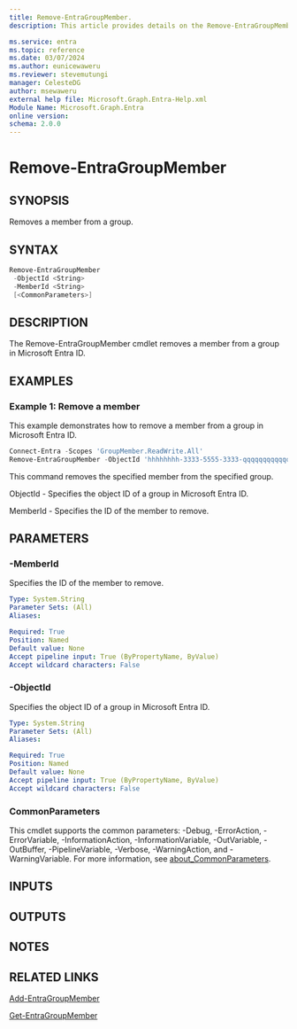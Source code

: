 ```yaml
---
title: Remove-EntraGroupMember.
description: This article provides details on the Remove-EntraGroupMember command.

ms.service: entra
ms.topic: reference
ms.date: 03/07/2024
ms.author: eunicewaweru
ms.reviewer: stevemutungi
manager: CelesteDG
author: msewaweru
external help file: Microsoft.Graph.Entra-Help.xml
Module Name: Microsoft.Graph.Entra
online version:
schema: 2.0.0
---
```


# Remove-EntraGroupMember

## SYNOPSIS

Removes a member from a group.

## SYNTAX

```powershell
Remove-EntraGroupMember 
 -ObjectId <String> 
 -MemberId <String> 
 [<CommonParameters>]
```

## DESCRIPTION

The Remove-EntraGroupMember cmdlet removes a member from a group in Microsoft Entra ID.

## EXAMPLES

### Example 1: Remove a member

This example demonstrates how to remove a member from a group in Microsoft Entra ID.

```powershell
Connect-Entra -Scopes 'GroupMember.ReadWrite.All'
Remove-EntraGroupMember -ObjectId 'hhhhhhhh-3333-5555-3333-qqqqqqqqqqqq' -MemberId 'zzzzzzzz-6666-8888-9999-pppppppppppp'
```

This command removes the specified member from the specified group.  

ObjectId - Specifies the object ID of a group in Microsoft Entra ID.

MemberId - Specifies the ID of the member to remove.

## PARAMETERS

### -MemberId

Specifies the ID of the member to remove.

```yaml
Type: System.String
Parameter Sets: (All)
Aliases:

Required: True
Position: Named
Default value: None
Accept pipeline input: True (ByPropertyName, ByValue)
Accept wildcard characters: False
```

### -ObjectId

Specifies the object ID of a group in Microsoft Entra ID.

```yaml
Type: System.String
Parameter Sets: (All)
Aliases:

Required: True
Position: Named
Default value: None
Accept pipeline input: True (ByPropertyName, ByValue)
Accept wildcard characters: False
```

### CommonParameters

This cmdlet supports the common parameters: -Debug, -ErrorAction, -ErrorVariable, -InformationAction, -InformationVariable, -OutVariable, -OutBuffer, -PipelineVariable, -Verbose, -WarningAction, and -WarningVariable. For more information, see [about_CommonParameters](https://go.microsoft.com/fwlink/?LinkID=113216).

## INPUTS

## OUTPUTS

## NOTES

## RELATED LINKS

[Add-EntraGroupMember](Add-EntraGroupMember.md)

[Get-EntraGroupMember](Get-EntraGroupMember.md)
